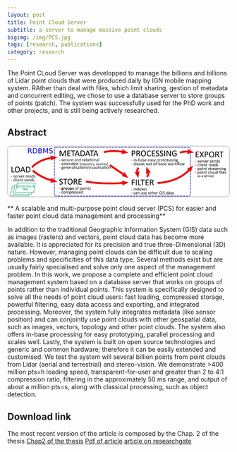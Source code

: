 ```yaml
---
layout: post
title: Point Cloud Server
subtitle: a server to manage massive point clouds
bigimg: /img/PCS.jpg
tags: [research, publications]
category: research
---
```


The Point CLoud Server was developped to manage the billions and billions of Lidar point clouds that were produced daily by IGN mobile mapping system.
RAther than deal with files, which limit sharing, gestion of metadata and concurrent editing,
we chose to use a database server to store groups of points (patch).
The system was successfully used for the PhD work and other projects, and is still being actively researched.

## Abstract

![Point Cloud Server graphical abstract](/img/re/PCS.jpg)

** A scalable and multi-purpose point cloud server (PCS) for easier and faster point cloud data management and processing**


In addition to the traditional Geographic Information System (GIS) data such as images
(rasters) and vectors, point cloud data has become more available. It is appreciated for its
precision and true three-Dimensional (3D) nature. However, managing point clouds can
be difficult due to scaling problems and specificities of this data type. Several methods
exist but are usually fairly specialised and solve only one aspect of the management
problem. In this work, we propose a complete and efficient point cloud management
system based on a database server that works on groups of points rather than individual
points. This system is specifically designed to solve all the needs of point cloud users:
fast loading, compressed storage, powerful filtering, easy data access and exporting,
and integrated processing. Moreover, the system fully integrates metadata (like sensor
position) and can conjointly use point clouds with other geospatial data, such as images,
vectors, topology and other point clouds. The system also offers in-base processing
for easy prototyping, parallel processing and scales well. Lastly, the system is built
on open source technologies and generic and common hardware; therefore it can be
easily extended and customised. We test the system will several billion points from
point clouds from Lidar (aerial and terrestrial) and stereo-vision. We demonstrate >400
million pts=h loading speed, transparent-for-user and greater than 2 to 4:1 compression
ratio, filtering in the approximately 50 ms range, and output of about a million pts=s,
along with classical processing, such as object detection. 

## Download link
The most recent version of the article is composed by the Chap. 2 of the thesis
[Chap2 of the thesis](https://github.com/Remi-C/inverse_procedural_street_modelling)
[Pdf of article](/img/re/Cura_2016_Pointcloud_server_journal.pdf)
[article on researchgate](https://www.researchgate.net/publication/305363715_A_scalable_and_multi-purpose_point_cloud_server_PCS_for_easier_and_faster_point_cloud_data_management_and_processing?ev=srch_pub)
